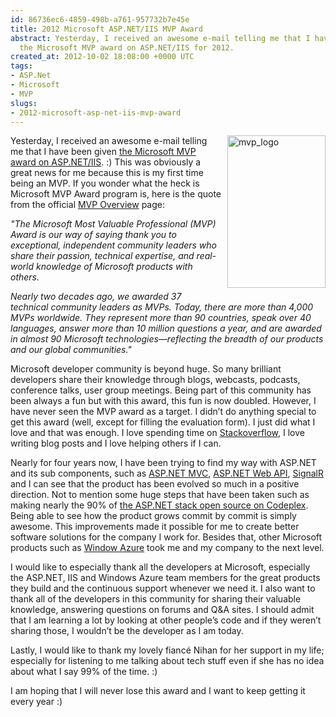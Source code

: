 ```yaml
---
id: 86736ec6-4859-498b-a761-957732b7e45e
title: 2012 Microsoft ASP.NET/IIS MVP Award
abstract: Yesterday, I received an awesome e-mail telling me that I have been given
  the Microsoft MVP award on ASP.NET/IIS for 2012.
created_at: 2012-10-02 18:08:00 +0000 UTC
tags:
- ASP.Net
- Microsoft
- MVP
slugs:
- 2012-microsoft-asp-net-iis-mvp-award
---
```


<p><a href="https://www.tugberkugurlu.com/Content/images/Uploadedbyauthors/wlw/d94f394d986c_1476E/mvp_logo.png"><img height="244" width="157" src="https://www.tugberkugurlu.com/Content/images/Uploadedbyauthors/wlw/d94f394d986c_1476E/mvp_logo_thumb.png" align="right" alt="mvp_logo" border="0" style="background-image: none; float: right; padding-top: 0px; padding-left: 0px; margin: 0px 0px 10px 10px; display: inline; padding-right: 0px; border: 0px;" title="mvp_logo" /></a></p>
<p>Yesterday, I received an awesome e-mail telling me that I have been given <a href="http://mvp.microsoft.com/en-US/findanmvp/Pages/profile.aspx?MVPID=9d0ed4d0-65e1-49f5-b634-ebdef05f63c3">the Microsoft MVP award on ASP.NET/IIS</a>. :) This was obviously a great news for me because this is my first time being an MVP. If you wonder what the heck is Microsoft MVP Award program is, here is the quote from the official <a href="http://mvp.microsoft.com/en-US/about-mvp/Pages/default.aspx">MVP Overview</a> page:</p>
<p><em>"The Microsoft Most Valuable Professional (MVP) Award is our way of saying thank you to exceptional, independent community leaders who share their passion, technical expertise, and real-world knowledge of Microsoft products with others.</em></p>
<p><em>Nearly two decades ago, we awarded 37 technical community leaders as MVPs. Today, there are more than 4,000 MVPs worldwide. They represent more than 90 countries, speak over 40 languages, answer more than 10 million questions a year, and are awarded in almost 90 Microsoft technologies&mdash;reflecting the breadth of our products and our global communities."</em></p>
<p>Microsoft developer community is beyond huge. So many brilliant developers share their knowledge through blogs, webcasts, podcasts, conference talks, user group meetings. Being part of this community has been always a fun but with this award, this fun is now doubled. However, I have never seen the MVP award as a target. I didn&rsquo;t do anything special to get this award (well, except for filling the evaluation form). I just did what I love and that was enough. I love spending time on <a href="http://stackoverflow.com">Stackoverflow</a>, I love writing blog posts and I love helping others if I can.</p>
<p>Nearly for four years now, I have been trying to find my way with ASP.NET and its sub components, such as <a href="http://www.asp.net/mvc">ASP.NET MVC</a>, <a href="http://www.asp.net/web-api">ASP.NET Web API</a>, <a href="https://github.com/SignalR/SignalR">SignalR</a> and I can see that the product has been evolved so much in a positive direction. Not to mention some huge steps that have been taken such as making nearly the 90% of <a href="http://aspnetwebstack.codeplex.com/">the ASP.NET stack open source on Codeplex</a>. Being able to see how the product grows commit by commit is simply awesome. This improvements made it possible for me to create better software solutions for the company I work for. Besides that, other Microsoft products such as <a href="http://www.windowsazure.com">Window Azure</a> took me and my company to the next level.</p>
<p>I would like to especially thank all the developers at Microsoft, especially the ASP.NET, IIS and Windows Azure team members for the great products they build and the continuous support whenever we need it. I also want to thank all of the developers in this community for sharing their valuable knowledge, answering questions on forums and Q&amp;A sites. I should admit that I am learning a lot by looking at other people&rsquo;s code and if they weren&rsquo;t sharing those, I wouldn&rsquo;t be the developer as I am today.</p>
<p>Lastly, I would like to thank my lovely fianc&eacute; Nihan for her support in my life; especially for listening to me talking about tech stuff even if she has no idea about what I say 99% of the time. :)</p>
<p>I am hoping that I will never lose this award and I want to keep getting it every year :)</p>